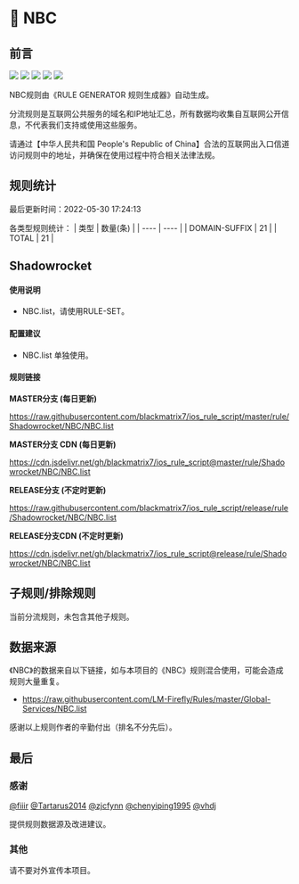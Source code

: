 # 🧸 NBC

## 前言

![](https://shields.io/badge/-移除重复规则-ff69b4) ![](https://shields.io/badge/-DOMAIN与DOMAIN--SUFFIX合并-green) ![](https://shields.io/badge/-DOMAIN--SUFFIX间合并-critical) ![](https://shields.io/badge/-DOMAIN--SUFFIX与DOMAIN--KEYWORD合并-blue) ![](https://shields.io/badge/-IP--CIDR(6)合并-blueviolet) 

NBC规则由《RULE GENERATOR 规则生成器》自动生成。

分流规则是互联网公共服务的域名和IP地址汇总，所有数据均收集自互联网公开信息，不代表我们支持或使用这些服务。

请通过【中华人民共和国 People's Republic of China】合法的互联网出入口信道访问规则中的地址，并确保在使用过程中符合相关法律法规。

## 规则统计

最后更新时间：2022-05-30 17:24:13

各类型规则统计：
| 类型 | 数量(条)  | 
| ---- | ----  |
| DOMAIN-SUFFIX | 21  | 
| TOTAL | 21  | 


## Shadowrocket 

#### 使用说明
- NBC.list，请使用RULE-SET。

#### 配置建议
- NBC.list 单独使用。

#### 规则链接
**MASTER分支 (每日更新)**

https://raw.githubusercontent.com/blackmatrix7/ios_rule_script/master/rule/Shadowrocket/NBC/NBC.list

**MASTER分支 CDN (每日更新)**

https://cdn.jsdelivr.net/gh/blackmatrix7/ios_rule_script@master/rule/Shadowrocket/NBC/NBC.list

**RELEASE分支 (不定时更新)**

https://raw.githubusercontent.com/blackmatrix7/ios_rule_script/release/rule/Shadowrocket/NBC/NBC.list

**RELEASE分支CDN (不定时更新)**

https://cdn.jsdelivr.net/gh/blackmatrix7/ios_rule_script@release/rule/Shadowrocket/NBC/NBC.list

## 子规则/排除规则


当前分流规则，未包含其他子规则。

## 数据来源

《NBC》的数据来自以下链接，如与本项目的《NBC》规则混合使用，可能会造成规则大量重复。

- https://raw.githubusercontent.com/LM-Firefly/Rules/master/Global-Services/NBC.list


感谢以上规则作者的辛勤付出（排名不分先后）。

## 最后

### 感谢

[@fiiir](https://github.com/fiiir) [@Tartarus2014](https://github.com/Tartarus2014) [@zjcfynn](https://github.com/zjcfynn) [@chenyiping1995](https://github.com/chenyiping1995) [@vhdj](https://github.com/vhdj)

提供规则数据源及改进建议。

### 其他

请不要对外宣传本项目。